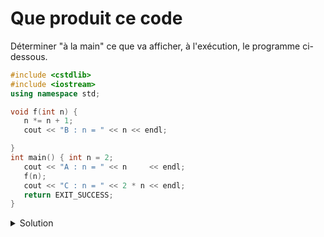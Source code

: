 # Que produit ce code

Déterminer "à la main" ce que va afficher, à l'exécution, le programme ci-dessous.

~~~cpp
#include <cstdlib>
#include <iostream>
using namespace std;

void f(int n) {
   n *= n + 1;
   cout << "B : n = " << n << endl;

}
int main() { int n = 2;
   cout << "A : n = " << n     << endl;
   f(n);
   cout << "C : n = " << 2 * n << endl;
   return EXIT_SUCCESS;
}
~~~

<details>
<summary>Solution</summary>

~~~
A : n=2
B : n=6
C : n=4
~~~

### Explications
La fonction reçoit le paramètre *n* par valeur. Il peut être modifié en interne * n *= n + 1* mais ceci n'a aucun effet sur le paramêtre effectif qui n'est pas modifié. 
</details>
